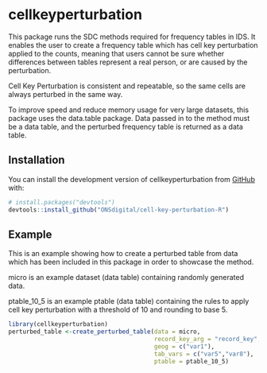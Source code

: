 
<!-- README.md is generated from README.Rmd. Please edit that file -->

# cellkeyperturbation

<!-- badges: start -->
<!-- badges: end -->

This package runs the SDC methods required for frequency tables in IDS.
It enables the user to create a frequency table which has cell key
perturbation applied to the counts, meaning that users cannot be sure
whether differences between tables represent a real person, or are
caused by the perturbation.

Cell Key Perturbation is consistent and repeatable, so the same cells
are always perturbed in the same way.

To improve speed and reduce memory usage for very large datasets, this
package uses the data.table package. Data passed in to the method must
be a data table, and the perturbed frequency table is returned as a data
table.

## Installation

You can install the development version of cellkeyperturbation from
[GitHub](https://github.com/) with:

``` r
# install.packages("devtools")
devtools::install_github("ONSdigital/cell-key-perturbation-R")
```

## Example

This is an example showing how to create a perturbed table from data
which has been included in this package in order to showcase the method.

micro is an example dataset (data table) containing randomly generated
data.

ptable_10_5 is an example ptable (data table) containing the rules to
apply cell key perturbation with a threshold of 10 and rounding to base
5.

``` r
library(cellkeyperturbation)
perturbed_table <-create_perturbed_table(data = micro,
                                         record_key_arg = "record_key",
                                         geog = c("var1"),
                                         tab_vars = c("var5","var8"),
                                         ptable = ptable_10_5)
```
